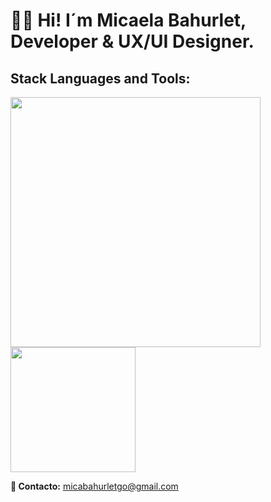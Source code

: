 <h1 style="font-weight: bold;" align="start" >👋🏽 Hi! I´m Micaela Bahurlet, <br> Developer & UX/UI Designer. </h1> 

<td/>
<!--Languages and Tools Section Front-->       
<h2 align="start">Stack Languages and Tools:</h2> 
<p align="start">
<img width="400px"  src="https://skillicons.dev/icons?i=html,css,sass,js,react,typescript,vite,bootstrap,styledcomponents,nodejs,express,mongo,postman perline=10"  /> 
   <br>
<img width="200px"  src="https://skillicons.dev/icons?i=wordpress,git,github,vercel,figma,ps perline=10"  />
</p>


<!--Languages and Tools Section Back      
<h2 align="start">Stack Languages and Tools to Back-End:</h2> 
<p align="start">
<img width="200px"  src="https://skillicons.dev/icons?i=nodejs,express,mongo,postman,perline=10"  />
</p>
--> 


<!--Work to       
<h2 align="start">I work with:</h2> 
<p align="start">
<img width="200px"  src="https://skillicons.dev/icons?i=apple,vscode,wordpress,git,github,vercel,perline=10"  />
</p>
-->

<strong>	&#128233; Contacto:</strong> micabahurletgo@gmail.com 

   





